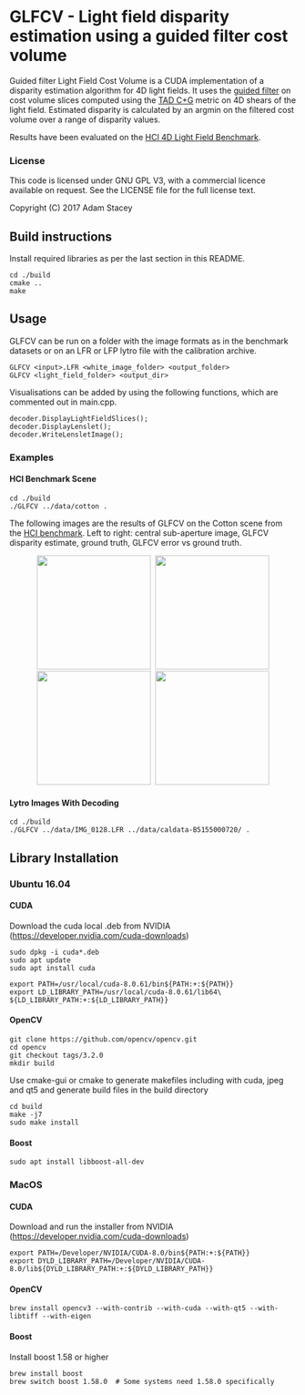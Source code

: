 # GLFCV - Light field disparity estimation using a guided filter cost volume

Guided filter Light Field Cost Volume is a CUDA implementation of a disparity estimation algorithm for 4D light fields.
It uses the [guided filter](http://kaiminghe.com/eccv10/) on cost volume slices computed using the [TAD C+G](http://www.sciencedirect.com/science/article/pii/S1077314213000143) metric on 4D shears of the light field.  Estimated disparity is calculated by an argmin on the filtered cost volume over a range of disparity values.

Results have been evaluated on the [HCI 4D Light Field Benchmark](http://hci-lightfield.iwr.uni-heidelberg.de/about).

### License
This code is licensed under GNU GPL V3, with a commercial licence available on request.
See the LICENSE file for the full license text.

Copyright (C) 2017 Adam Stacey



## Build instructions

Install required libraries as per the last section in this README.

```
cd ./build
cmake ..
make
```

## Usage

GLFCV can be run on a folder with the image formats as in the benchmark datasets
or on an LFR or LFP lytro file with the calibration archive.
```
GLFCV <input>.LFR <white_image_folder> <output_folder>
GLFCV <light_field_folder> <output_dir>
```

Visualisations can be added by using the following functions, which are commented out in main.cpp.
```
decoder.DisplayLightFieldSlices();
decoder.DisplayLenslet();
decoder.WriteLensletImage();
```

### Examples
#### HCI Benchmark Scene
```
cd ./build
./GLFCV ../data/cotton .
```
The following images are the results of GLFCV on the Cotton scene from the [HCI benchmark](http://hci-lightfield.iwr.uni-heidelberg.de/about).
Left to right: central sub-aperture image, GLFCV disparity estimate, ground truth, GLFCV error vs ground truth.
<div align="center">
<kbd>
<img src="/../screenshots/screenshots/cotton-image.png?raw=true" width="200">
<img src="/../screenshots/screenshots/cotton-GLFCV-res.png?raw=true" width="200">
<img src="/../screenshots/screenshots/cotton-gt.png?raw=true" width="200">
<img src="/../screenshots/screenshots/cotton-error.png?raw=true" width="200">
</kbd>
</div>


#### Lytro Images With Decoding
```
cd ./build
./GLFCV ../data/IMG_0128.LFR ../data/caldata-B5155000720/ .
```


## Library Installation

### Ubuntu 16.04

#### CUDA
Download the cuda local .deb from NVIDIA (https://developer.nvidia.com/cuda-downloads)
```
sudo dpkg -i cuda*.deb
sudo apt update
sudo apt install cuda

export PATH=/usr/local/cuda-8.0.61/bin${PATH:+:${PATH}}
export LD_LIBRARY_PATH=/usr/local/cuda-8.0.61/lib64\ ${LD_LIBRARY_PATH:+:${LD_LIBRARY_PATH}}
```

#### OpenCV
```
git clone https://github.com/opencv/opencv.git
cd opencv
git checkout tags/3.2.0
mkdir build
```
Use cmake-gui or cmake to generate makefiles including with cuda, jpeg and qt5 and generate build files in the build directory
```
cd build
make -j7
sudo make install
```

#### Boost
```
sudo apt install libboost-all-dev
```

### MacOS

#### CUDA
Download and run the installer from NVIDIA (https://developer.nvidia.com/cuda-downloads)
```
export PATH=/Developer/NVIDIA/CUDA-8.0/bin${PATH:+:${PATH}}
export DYLD_LIBRARY_PATH=/Developer/NVIDIA/CUDA-8.0/lib${DYLD_LIBRARY_PATH:+:${DYLD_LIBRARY_PATH}}
```

#### OpenCV
```
brew install opencv3 --with-contrib --with-cuda --with-qt5 --with-libtiff --with-eigen
```

#### Boost
Install boost 1.58 or higher
```
brew install boost
brew switch boost 1.58.0  # Some systems need 1.58.0 specifically
```
